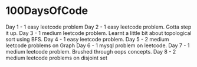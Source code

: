 # 100DaysOfCode
 Day 1 - 1 easy leetcode problem
 Day 2 - 1 easy leetcode problem. Gotta step it up.
 Day 3 - 1 medium leetcode problem. Learnt a little bit about topological sort using BFS. 
 Day 4 - 1 easy leetcode problem.
 Day 5 - 2 medium leetcode problems on Graph
 Day 6 - 1 mysql problem on leetcode.
 Day 7 - 1 medium leetcode problem. Brushed through oops concepts.
 Day 8 - 2 medium leetcode problems on disjoint set
 
